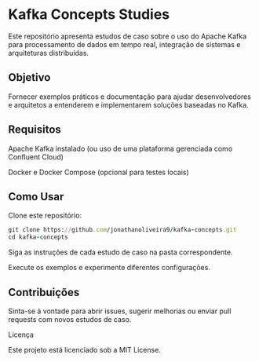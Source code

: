 # Kafka Concepts Studies

Este repositório apresenta estudos de caso sobre o uso do Apache Kafka para processamento de dados em tempo real, integração de sistemas e arquiteturas distribuídas.

## Objetivo

Fornecer exemplos práticos e documentação para ajudar desenvolvedores e arquitetos a entenderem e implementarem soluções baseadas no Kafka.

## Requisitos

Apache Kafka instalado (ou uso de uma plataforma gerenciada como Confluent Cloud)

Docker e Docker Compose (opcional para testes locais)

## Como Usar

Clone este repositório:

```ruby
git clone https://github.com/jonathanoliveira9/kafka-concepts.git
cd kafka-concepts
```

Siga as instruções de cada estudo de caso na pasta correspondente.

Execute os exemplos e experimente diferentes configurações.

## Contribuições

Sinta-se à vontade para abrir issues, sugerir melhorias ou enviar pull requests com novos estudos de caso.

Licença

Este projeto está licenciado sob a MIT License.

